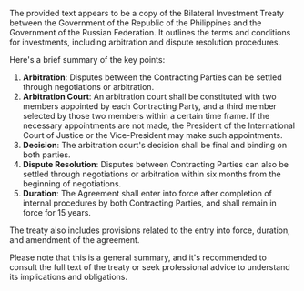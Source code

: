 The provided text appears to be a copy of the Bilateral Investment Treaty between the Government of the Republic of the Philippines and the Government of the Russian Federation. It outlines the terms and conditions for investments, including arbitration and dispute resolution procedures.

Here's a brief summary of the key points:

1. **Arbitration**: Disputes between the Contracting Parties can be settled through negotiations or arbitration.
2. **Arbitration Court**: An arbitration court shall be constituted with two members appointed by each Contracting Party, and a third member selected by those two members within a certain time frame. If the necessary appointments are not made, the President of the International Court of Justice or the Vice-President may make such appointments.
3. **Decision**: The arbitration court's decision shall be final and binding on both parties.
4. **Dispute Resolution**: Disputes between Contracting Parties can also be settled through negotiations or arbitration within six months from the beginning of negotiations.
5. **Duration**: The Agreement shall enter into force after completion of internal procedures by both Contracting Parties, and shall remain in force for 15 years.

The treaty also includes provisions related to the entry into force, duration, and amendment of the agreement.

Please note that this is a general summary, and it's recommended to consult the full text of the treaty or seek professional advice to understand its implications and obligations.